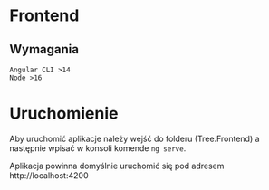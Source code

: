 # Frontend
## Wymagania
``Angular CLI >14``
<br />
``Node >16``
<br />
# Uruchomienie
Aby uruchomić aplikacje należy wejść do folderu (Tree.Frontend) a następnie wpisać w konsoli komende `ng serve`.

Aplikacja powinna domyślnie uruchomić się pod adresem http://localhost:4200
